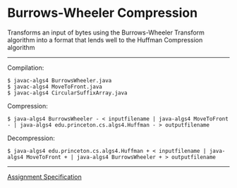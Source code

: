 # Burrows-Wheeler Compression
Transforms an input of bytes using the Burrows-Wheeler Transform algorithm into a format that lends well to the Huffman Compression algorithm 

---

Compilation:
```
$ javac-algs4 BurrowsWheeler.java
$ javac-algs4 MoveToFront.java
$ javac-algs4 CircularSuffixArray.java
```

Compression:
```
$ java-algs4 BurrowsWheeler - < inputfilename | java-algs4 MoveToFront - | java-algs4 edu.princeton.cs.algs4.Huffman - > outputfilename
```

Decompression:
```
$ java-algs4 edu.princeton.cs.algs4.Huffman + < inputfilename | java-algs4 MoveToFront + | java-algs4 BurrowsWheeler + > outputfilename
```

---

[Assignment Specification](https://coursera.cs.princeton.edu/algs4/assignments/burrows/specification.php)